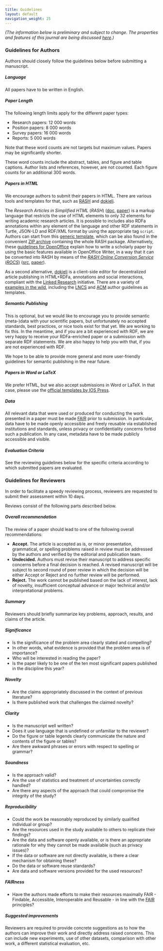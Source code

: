```yaml
---
title: Guidelines
layout: default
navigation_weight: 25
---
```


_(The information below is preliminary and subject to change. The properties and features of this journal are being discussed [here](https://github.com/data-science-hub/data-science-hub.github.io/issues).)_


### Guidelines for Authors

Authors should closely follow the guidelines below before submitting a manuscript.

##### Language

All papers have to be written in English.

##### Paper Length

The following length limits apply for the different paper types:

- Research papers: 12 000 words
- Position papers: 8 000 words
- Survey papers: 16 000 words
- Reports: 5 000 words

Note that these word counts are not targets but maximum values. Papers may be significantly shorter.

These word counts include the abstract, tables, and figure and table captions. Author lists and references, however, are not counted. Each figure counts for an additional 300 words.

##### Papers in HTML

We encourage authors to submit their papers in HTML. There are various tools and templates for that, such as [RASH](https://github.com/essepuntato/rash/) and [dokieli](https://dokie.li/).


The *Research Articles in Simplified HTML* (*RASH*) ([doc](https://rawgit.com/essepuntato/rash/master/documentation/index.html), [paper](https://rawgit.com/essepuntato/rash/master/papers/rash-demo-iswc2015.html)) is a markup language that restricts the use of HTML elements to only 32 elements for writing academic research articles. It is possible to includes also RDFa annotations within any element of the language and other RDF statements in Turtle, JSON-LD and RDF/XML format by using the appropriate tag `script`.
Authors can start from this [generic template](https://github.com/essepuntato/rash/blob/master/template.html), which can be also found in the convenient [ZIP archive](https://rawgit.com/essepuntato/rash/master/rash.zip) containing the whole RASH package.
Alternatively, these [guidelines for OpenOffice](https://rawgit.com/essepuntato/rash/master/documentation/rash-in-odt.odt) explain how to write a scholarly paper by using the basic features available in OpenOffice Writer, in a way that it can be converted into RASH by means of the [*RASH Online Conversion Service* (*ROCS*)](http://dasplab.cs.unibo.it/rocs) ([src](https://github.com/essepuntato/rash/tree/master/tools/rocs), [paper](https://rawgit.com/essepuntato/rash/master/papers/rash-poster-www2016.html)).

As a second alternative, [dokieli](https://github.com/linkeddata/dokieli) is a client-side editor for decentralized article publishing in HTML+RDFa, annotations and social interactions, compliant with the [Linked Research](https://linkedresearch.org/) initiative. There are a variety of [examples in the wild](https://github.com/linkeddata/dokieli/wiki#examples-in-the-wild), including the [LNCS](https://dokie.li/lncs-splnproc) and [ACM](https://dokie.li/acm-sigproc-sp) author guidelines as templates.

##### Semantic Publishing

This is optional, but we would like to encourage you to provide semantic (meta-)data with your scientific papers, but unfortunately no accepted standards, best practices, or nice tools exist for that yet. We are working to fix this. In the meantime, and if you are a bit experienced with RDF, we are very happy to receive your RDFa-enriched paper or a submission with separate RDF statements. We are also happy to help you with that, if you are not experienced with RDF.

We hope to be able to provide more general and more user-friendly guidelines for semantic publishing in the near future.

##### Papers in Word or LaTeX

We prefer HTML, but we also accept submissions in Word or LaTeX. In that case, please use the [official templates by IOS Press](http://www.iospress.nl/service/authors/latex-and-word-tools-for-book-authors/).

##### Data

All relevant data that were used or produced for conducting the work presented in a paper must be made [FAIR](http://www.dtls.nl/fair-data/) prior to submission. In particular, data have to be made openly accessible and freely reusable via established institutions and standards, unless privacy or confidentiality concerns forbid such a publication. In any case, metadata have to be made publicly accessible and visible.

##### Evaluation Criteria

See the reviewing guidelines below for the specific criteria according to which submitted papers are evaluated.


### Guidelines for Reviewers

In order to facilitate a speedy reviewing process, reviewers are requested to submit their assessment within 10 days.

Reviews consist of the following parts described below.


##### Overall recommendation

The review of a paper should lead to one of the following overall recommendations:

- **Accept.** The article is accepted as is, or minor presentation, grammatical, or spelling problems raised in review must be addressed by the authors and verified by the editorial and publication team.
- **Undecided.** Authors must revise their manuscript to address specific concerns before a final decision is reached. A revised manuscript will be subject to second round of peer review in which the decision will be either Accept or Reject and no further review will be performed.
- **Reject.** The work cannot be published based on the lack of interest, lack of novelty, insufficient conceptual advance or major technical and/or interpretational problems.


##### Summary

Reviewers should briefly summarize key problems, approach, results, and claims of the article. 


##### Significance

- Is the significance of the problem area clearly stated and compelling?
- In other words, what evidence is provided that the problem area is of importance?
- Who will be interested in reading the paper?
- Is the paper likely to be one of the ten most significant papers published in the discipline this year?


##### Novelty

- Are the claims appropriately discussed in the context of previous literature?
- Is there published work that challenges the claimed novelty?


##### Clarity

- Is the manuscript well written?
- Does it use language that is undefined or unfamiliar to the reviewer?
- Do the figure or table legends clearly communicate the nature and contents of the figure or tables?
- Are there awkward phrases or errors with respect to spelling or grammar?

##### Soundness

- Is the approach valid?
- Are the use of statistics and treatment of uncertainties correctly handled?
- Are there any aspects of the approach that could compromise the integrity of the study?

##### Reproducibility

- Could the work be reasonably reproduced by similarly qualified individual or group?
- Are the resources used in the study available to others to replicate their findings?
- Are the data and software openly available, or is there an appropriate rationale for why they cannot be made available (such as privacy issues)?
- If the data or software are not directly available, is there a clear mechanism for obtaining these?
- Do the data or software reuse standards?
- Are data and software versions provided for the used resources?

##### FAIRness

- Have the authors made efforts to make their resources maximally FAIR - Findable, Accessible, Interoperable and Reusable - in line with the [FAIR](http://www.dtls.nl/fair-data/) principles?

##### Suggested improvements

Reviewers are required to provide concrete suggestions as to how the authors can improve their work and directly address raised concerns. This can include new experiments, use of other datasets, comparison with other work, a different statistical evaluation, etc.

